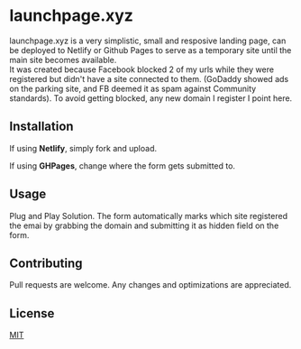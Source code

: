 # launchpage.xyz

launchpage.xyz is a very simplistic, small and resposive landing page, can be deployed to Netlify or Github Pages to serve as a temporary site until the main site becomes available.  
It was created because Facebook blocked 2 of my urls while they were registered but didn't have a site connected to them. (GoDaddy showed ads on the parking site, and FB deemed it as spam against Community standards). To avoid getting blocked, any new domain I register I point here. 

## Installation

If using **Netlify**, simply fork and upload. 

If using **GHPages**, change where the form gets submitted to. 

## Usage

Plug and Play Solution. The form automatically marks which site registered the emai by grabbing the domain and submitting it as hidden field on the form. 

## Contributing
Pull requests are welcome. Any changes and optimizations are appreciated. 

## License

[MIT](https://choosealicense.com/licenses/mit/)
